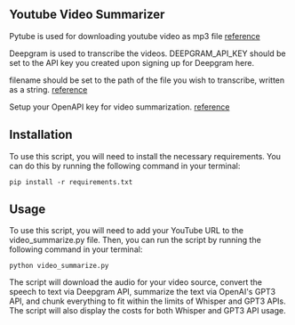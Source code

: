 ## Youtube Video Summarizer

Pytube is used for downloading youtube video as mp3 file
[reference](https://www.geeksforgeeks.org/pytube-python-library-download-youtube-videos/)

Deepgram is used to transcribe the videos. 
DEEPGRAM_API_KEY should be set to the API key you created upon signing up for Deepgram here.

filename should be set to the path of the file you wish to transcribe, written as a string.
[reference](https://deepgram.com/learn/how-to-transcribe-and-analyze-any-youtube-video)

Setup your OpenAPI key for video summarization. [reference](https://www.howtogeek.com/885918/how-to-get-an-openai-api-key/)

## Installation

To use this script, you will need to install the necessary requirements. You can do this by running the following command in your terminal:

`pip install -r requirements.txt`

## Usage

To use this script, you will need to add your YouTube URL to the video_summarize.py file. Then, you can run the script by running the following command in your terminal:

`python video_summarize.py`

The script will download the audio for your video source, convert the speech to text via Deepgram API, summarize the text via OpenAI's GPT3 API, and chunk everything to fit within the limits of Whisper and GPT3 APIs. The script will also display the costs for both Whisper and GPT3 API usage.

